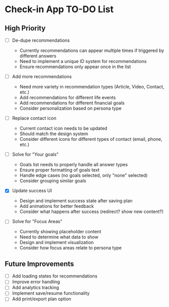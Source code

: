# Check-in App TO-DO List

## High Priority
- [ ] De-dupe recommendations
  - Currently recommendations can appear multiple times if triggered by different answers
  - Need to implement a unique ID system for recommendations
  - Ensure recommendations only appear once in the list

- [ ] Add more recommendations
  - Need more variety in recommendation types (Article, Video, Contact, etc.)
  - Add recommendations for different life events
  - Add recommendations for different financial goals
  - Consider personalization based on persona type

- [ ] Replace contact icon
  - Current contact icon needs to be updated
  - Should match the design system
  - Consider different icons for different types of contact (email, phone, etc.)

- [ ] Solve for "Your goals"
  - Goals list needs to properly handle all answer types
  - Ensure proper formatting of goals text
  - Handle edge cases (no goals selected, only "none" selected)
  - Consider grouping similar goals

- [X] Update success UI
  - Design and implement success state after saving plan
  - Add animations for better feedback
  - Consider what happens after success (redirect? show new content?)

- [ ] Solve for "Focus Areas"
  - Currently showing placeholder content
  - Need to determine what data to show
  - Design and implement visualization
  - Consider how focus areas relate to persona type

## Future Improvements
- [ ] Add loading states for recommendations
- [ ] Improve error handling
- [ ] Add analytics tracking
- [ ] Implement save/resume functionality
- [ ] Add print/export plan option 